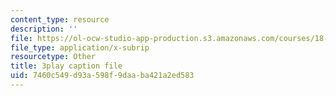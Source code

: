 ```yaml
---
content_type: resource
description: ''
file: https://ol-ocw-studio-app-production.s3.amazonaws.com/courses/18-06-linear-algebra-spring-2010/7460c549d93a598f9daaba421a2ed583_FX4C-JpTFgY.vtt
file_type: application/x-subrip
resourcetype: Other
title: 3play caption file
uid: 7460c549-d93a-598f-9daa-ba421a2ed583
---
```

